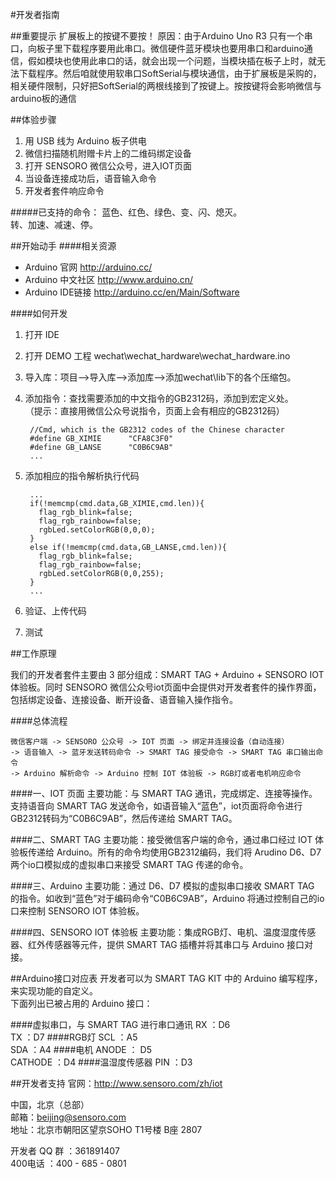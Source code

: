 #开发者指南

##重要提示
	扩展板上的按键不要按！
原因：由于Arduino Uno R3 只有一个串口，向板子里下载程序要用此串口。微信硬件蓝牙模块也要用串口和arduino通信，假如模块也使用此串口的话，就会出现一个问题，当模块插在板子上时，就无法下载程序。然后咱就使用软串口SoftSerial与模块通信，由于扩展板是采购的，相关硬件限制，只好把SoftSerial的两根线接到了按键上。按按键将会影响微信与arduino板的通信

##体验步骤
1. 用 USB 线为 Arduino 板子供电
2. 微信扫描随机附赠卡片上的二维码绑定设备
3. 打开 SENSORO 微信公众号，进入IOT页面
4. 当设备连接成功后，语音输入命令
5. 开发者套件响应命令

#####已支持的命令：
蓝色、红色、绿色、变、闪、熄灭。     
转、加速、减速、停。

  
##开始动手
####相关资源
 * Arduino 官网 http://arduino.cc/
 * Arduino 中文社区 http://www.arduino.cn/
 * Arduino IDE链接 http://arduino.cc/en/Main/Software

####如何开发
1. 打开 IDE
2. 打开 DEMO 工程 wechat\wechat_hardware\wechat_hardware.ino
3. 导入库：项目-->导入库-->添加库-->添加wechat\lib下的各个压缩包。
4. 添加指令：查找需要添加的中文指令的GB2312码，添加到宏定义处。  
（提示：直接用微信公众号说指令，页面上会有相应的GB2312码）
		
		//Cmd, which is the GB2312 codes of the Chinese character
		#define GB_XIMIE      "CFA8C3F0"
		#define GB_LANSE      "C0B6C9AB"
		...
5. 添加相应的指令解析执行代码
			
		...
	    if(!memcmp(cmd.data,GB_XIMIE,cmd.len)){
	      flag_rgb_blink=false;
	      flag_rgb_rainbow=false;
	      rgbLed.setColorRGB(0,0,0);
	    }
	    else if(!memcmp(cmd.data,GB_LANSE,cmd.len)){
	      flag_rgb_blink=false;
	      flag_rgb_rainbow=false;
	      rgbLed.setColorRGB(0,0,255);
	    }
	    ...
6. 验证、上传代码
7. 测试


##工作原理

我们的开发者套件主要由 3 部分组成：SMART TAG + Arduino + SENSORO IOT 体验板。同时 SENSORO 微信公众号iot页面中会提供对开发者套件的操作界面，包括绑定设备、连接设备、断开设备、语音输入操作指令。

####总体流程
	
	微信客户端 -> SENSORO 公众号 -> IOT 页面 -> 绑定并连接设备（自动连接）
	-> 语音输入 -> 蓝牙发送转码命令 -> SMART TAG 接受命令 -> SMART TAG 串口输出命令 
	-> Arduino 解析命令 -> Arduino 控制 IOT 体验板 -> RGB灯或者电机响应命令

####一、IOT 页面
主要功能：与 SMART TAG 通讯，完成绑定、连接等操作。支持语音向 SMART TAG 发送命令，如语音输入“蓝色”，iot页面将命令进行GB2312转码为“C0B6C9AB”，然后传递给 SMART TAG。

####二、SMART TAG 
主要功能：接受微信客户端的命令，通过串口经过 IOT 体验板传递给 Arduino。所有的命令均使用GB2312编码，我们将 Arudino D6、D7 两个io口模拟成的虚拟串口来接受 SMART TAG 传递的命令。

####三、Arduino
主要功能：通过 D6、D7 模拟的虚拟串口接收 SMART TAG 的指令。如收到“蓝色”对于编码命令“C0B6C9AB”，Arduino 将通过控制自己的io口来控制 SENSORO IOT 体验板。

####四、SENSORO IOT 体验板
主要功能：集成RGB灯、电机、温度湿度传感器、红外传感器等元件，提供 SMART TAG 插槽并将其串口与 Arduino 接口对接。

##Arduino接口对应表
开发者可以为 SMART TAG KIT 中的 Arduino 编写程序，来实现功能的自定义。     
下面列出已被占用的 Arduino 接口：

####虚拟串口，与 SMART TAG 进行串口通讯
	RX ：D6    
	TX ：D7
####RGB灯
	SCL ：A5    
	SDA ：A4
####电机
	ANODE ： D5    
	CATHODE ：D4
####温湿度传感器
	PIN ：D3


##开发者支持
官网：http://www.sensoro.com/zh/iot

中国，北京（总部）      
邮箱：beijing@sensoro.com      
地址：北京市朝阳区望京SOHO T1号楼 B座 2807

开发者 QQ 群 ：361891407     
400电话 ：400 - 685 - 0801 









